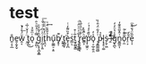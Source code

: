 # test
n͍͕͕̲̐ḛ̗̮̙̬w̭͔̄̈́̀ͯ̒̚͟ ̞̤̈ͬ̾̌͑̅̇ṯ̙̪͜o͉ͭͫ̐̉ ͙̮̺̣̿̇ͨ̊͂ͪ̑ğ̹̦̥͉̪̝͇̑̓͂̓ͦi̠̪̗͎͈ͤͬ͆ͬͩ̌͐͞t̢̯͔ͦ̓ͪ̈ͩ̃h̉̎̂̏̈́ͧ͢ű̙͚̳̠͕̱b̸͓̥̹͊ ̙͍͔ť̨̻͈̙è̙̠̟̪͒̏͌̓ͭs̲̤̖ͭt̫̟͇̬̳̃ͭ͒ ̖͕̣͍̤͇̓͋ͯͦͧ̂ͩr̢̘̱͔͇͔ͨ͋ͯͣ̇̐̀e̛͇͕ͪ̓̃̽̚p̛͎͖̯̣̍̏̄ͤ̒̉ͬo̘̣̠̲̜͍̯̾̓ ̨͙͇̳͖̺ͭ̓͋̈́̎͗̏p̵̊̉l͓̘̥̣͚ṡ̗̱̦͖ ̶̭ͥͫiͯ̇̓̆̊ͩ̂͡g͙̪̖͒͐̔ͦ̓̒n͍̳̼͎ͭ̂̌̋̐͊̓o̹̼͂͌ͨ̃͟r̠͕͋́e̩͎̋̏̈́̌͋ͫ͜
